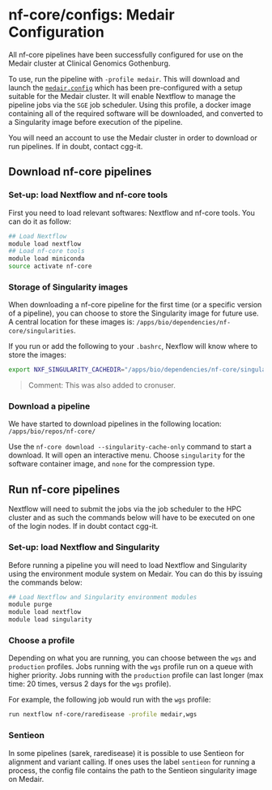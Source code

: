 # nf-core/configs: Medair Configuration

All nf-core pipelines have been successfully configured for use on the Medair cluster at Clinical Genomics Gothenburg.

To use, run the pipeline with `-profile medair`. This will download and launch the [`medair.config`](../conf/medair.config) which has been pre-configured with a setup suitable for the Medair cluster.
It will enable Nextflow to manage the pipeline jobs via the `SGE` job scheduler.
Using this profile, a docker image containing all of the required software will be downloaded, and converted to a Singularity image before execution of the pipeline.

You will need an account to use the Medair cluster in order to download or run pipelines. If in doubt, contact cgg-it.

## Download nf-core pipelines

### Set-up: load Nextflow and nf-core tools

First you need to load relevant softwares: Nextflow and nf-core tools. You can do it as follow:

```bash
## Load Nextflow
module load nextflow
## Load nf-core tools
module load miniconda
source activate nf-core
```

### Storage of Singularity images

When downloading a nf-core pipeline for the first time (or a specific version of a pipeline), you can choose to store the Singularity image for future use. A central location for these images is: `/apps/bio/dependencies/nf-core/singularities`.

If you run or add the following to your `.bashrc`, Nexflow will know where to store the images:

```bash
export NXF_SINGULARITY_CACHEDIR="/apps/bio/dependencies/nf-core/singularities"
```

> Comment: This was also added to cronuser.

### Download a pipeline

We have started to download pipelines in the following location: `/apps/bio/repos/nf-core/`

Use the `nf-core download --singularity-cache-only` command to start a download. It will open an interactive menu. Choose `singularity` for the software container image, and `none` for the compression type.

## Run nf-core pipelines

Nextflow will need to submit the jobs via the job scheduler to the HPC cluster and as such the commands below will have to be executed on one of the login nodes. If in doubt contact cgg-it.

### Set-up: load Nextflow and Singularity

Before running a pipeline you will need to load Nextflow and Singularity using the environment module system on Medair. You can do this by issuing the commands below:

```bash
## Load Nextflow and Singularity environment modules
module purge
module load nextflow
module load singularity
```

### Choose a profile

Depending on what you are running, you can choose between the `wgs` and `production` profiles. Jobs running with the `wgs` profile run on a queue with higher priority. Jobs running with the `production` profile can last longer (max time: 20 times, versus 2 days for the `wgs` profile).

For example, the following job would run with the `wgs` profile:

```bash
run nextflow nf-core/raredisease -profile medair,wgs
```

### Sentieon

In some pipelines (sarek, raredisease) it is possible to use Sentieon for alignment and variant calling. If ones uses the label `sentieon` for running a process, the config file contains the path to the Sentieon singularity image on Medair.
